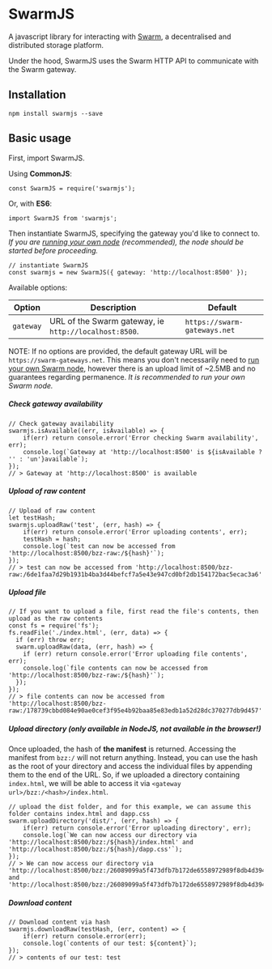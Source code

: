 # SwarmJS
A javascript library for interacting with [Swarm](https://swarm-guide.readthedocs.io/en/latest/), a decentralised and distributed storage platform.

Under the hood, SwarmJS uses the Swarm HTTP API to communicate with the Swarm gateway.
## Installation
```
npm install swarmjs --save
```

## Basic usage
First, import SwarmJS.

Using **CommonJS**:
```
const SwarmJS = require('swarmjs');
```
Or, with **ES6**:
```
import SwarmJS from 'swarmjs';
```
Then instantiate SwarmJS, specifying the gateway you'd like to connect to. *If you are [running your own node](https://swarm-guide.readthedocs.io/en/latest/gettingstarted.html) (recommended), the node should be started before proceeding.*
```
// instantiate SwarmJS
const swarmjs = new SwarmJS({ gateway: 'http://localhost:8500' });
```
Available options:

| Option | Description | Default |
| -----| ------------| ------- |
| `gateway` | URL of the Swarm gateway, ie `http://localhost:8500`. | `https://swarm-gateways.net` |

NOTE: If no options are provided, the default gateway URL will be `https://swarm-gateways.net`. This means you don't necessarily need to [run your own Swarm node](https://swarm-guide.readthedocs.io/en/latest/gettingstarted.html), however there is an upload limit of ~2.5MB and no guarantees regarding permanence. *It is recommended to run your own Swarm node.*
##### Check gateway availability
```
// Check gateway availability
swarmjs.isAvailable((err, isAvailable) => {
    if(err) return console.error('Error checking Swarm availability', err);
    console.log(`Gateway at 'http://localhost:8500' is ${isAvailable ? '' : 'un'}available`);
});
// > Gateway at 'http://localhost:8500' is available
```
##### Upload of raw content
```
// Upload of raw content
let testHash;
swarmjs.uploadRaw('test', (err, hash) => {
    if(err) return console.error('Error uploading contents', err);
    testHash = hash;
    console.log(`test can now be accessed from 'http://localhost:8500/bzz-raw:/${hash}'`);
});
// > test can now be accessed from 'http://localhost:8500/bzz-raw:/6de1faa7d29b1931b4ba3d44befcf7a5e43e947cd0bf2db154172bac5ecac3a6'
```
##### Upload file
```
// If you want to upload a file, first read the file's contents, then upload as the raw contents
const fs = require('fs');
fs.readFile('./index.html', (err, data) => {
  if (err) throw err;
  swarm.uploadRaw(data, (err, hash) => {
    if (err) return console.error('Error uploading file contents', err);
    console.log(`file contents can now be accessed from 'http://localhost:8500/bzz-raw:/${hash}'`);
  });
});
// > file contents can now be accessed from 'http://localhost:8500/bzz-raw:/178739cbbd084e90ae0cef3f95e4b92baa85e83edb1a52d28dc370277db9d457'
```
##### Upload directory (only available in NodeJS, not available in the browser!)
Once uploaded, the hash of **the manifest** is returned. Accessing the manifest from `bzz:/` will not return anything. Instead, you can use the hash as the root of your directory and access the individual files by appending them to the end of the URL. So, if we uploaded a directory containing `index.html`, we will be able to access it via `<gateway url>/bzz:/<hash>/index.html`.
```
// upload the dist folder, and for this example, we can assume this folder contains index.html and dapp.css
swarm.uploadDirectory('dist/', (err, hash) => {
    if(err) return console.error('Error uploading directory', err);
    console.log(`We can now access our directory via 'http://localhost:8500/bzz:/${hash}/index.html' and 'http://localhost:8500/bzz:/${hash}/dapp.css'`);
});
// > We can now access our directory via 'http://localhost:8500/bzz:/26089099a5f473dfb7b172de6558972989f8db4d3948daedbb974025be7c8534/index.html' and 'http://localhost:8500/bzz:/26089099a5f473dfb7b172de6558972989f8db4d3948daedbb974025be7c8534/dapp.css'
```
##### Download content
```
// Download content via hash
swarmjs.downloadRaw(testHash, (err, content) => {
    if(err) return console.error(err);
    console.log(`contents of our test: ${content}`);
});
// > contents of our test: test
```
